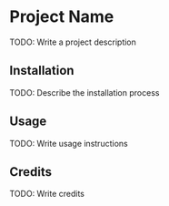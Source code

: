 # Project Name
TODO: Write a project description
## Installation
TODO: Describe the installation process
## Usage
TODO: Write usage instructions

## Credits
TODO: Write credits

